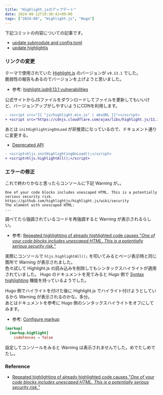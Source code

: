 ```yaml
---
title: "Highlight.jsのアップデート"
date: 2024-08-12T19:38:41+09:00
tags: ["2024-08", "Highlight.js", "Hugo"]
---
```


下記コミットの内容についての記事です。
* [update submodule and config.toml](https://github.com/WhaleMountain/whalem/commit/915fa2653faf452a911f054bc17ed8cbd372cdff)
* [update highlightjs](https://github.com/WhaleMountain/hugo-theme-yuki/commit/e00767e95db6532b5cb5892f8627795c694c582d)

### リンクの変更

テーマで使用されていた [Highlight.js](https://highlightjs.org/) のバージョンが `v9.13.1` でした。  
脆弱性の報告もあるのでバージョンを上げようと思いました。
* 参考: [highlight.js@9.13.1 vulnerabilities](https://security.snyk.io/package/npm/highlight.js/9.13.1)

公式サイトからJSファイルをダウンロードしてファイルを更新してもいいけど、バージョンアップがしやすいようにCDNを利用します。

```diff
- <script src="{{ "js/highlight.min.js" | absURL }}"></script>
+ <script src="https://cdnjs.cloudflare.com/ajax/libs/highlight.js/11.10.0/highlight.min.js"></script>
```

あとは `initHighlightingOnLoad` が非推奨になっているので、ドキュメント通りに変更する。
* [Deprecated API](https://highlightjs.readthedocs.io/en/latest/api.html?highlight=initHighlightingOnLoad#inithighlightingonload)

```diff
- <script>hljs.initHighlightingOnLoad();</script>
+ <script>hljs.highlightAll();</script>
```

### エラーの修正

これで終わりかなと思ったらコンソールに下記 Warning が。。

```console
One of your code blocks includes unescaped HTML. This is a potentially serious security risk.
https://github.com/highlightjs/highlight.js/wiki/security
The element with unescaped HTML:
...
```

調べてたら強調されているコードを再強調すると Warning が表示されるらしい。  
* 参考: [Repeated highlighting of already highlighted code causes "*One of your code blocks includes unescaped HTML. This is a potentially serious security risk.*"](https://github.com/highlightjs/highlight.js/issues/3761)

実際にコンソールで `hljs.highlightAll();` を叩いてみるとページ表示時と同じ箇所で Warning が表示されました。  
色々試して Highlight.js の読み込みを削除してもシンタックスハイライトが適用されていました。
Hugo のドキュメントを見てみると Hugo 側で [Syntax highlighting](https://gohugo.io/content-management/syntax-highlighting/#highlight-shortcode) 機能を持っているようでした。  

Hugo 側でハイライトを付けた後に Highlight.js でハイライト付けようとしているから Warning が表示されるのかな。多分。  
あとはドキュメントを参考に Hugo 側のシンタックスハイライトをオフにしてみます。
* 参考: [Configure markup](https://gohugo.io/getting-started/configuration-markup/#highlight)

```toml
[markup]
  [markup.highlight]
    codeFences = false
```

設定してコンソールをみると Warning は表示されませんでした。めでたしめでたし。

### Reference

* [Repeated highlighting of already highlighted code causes "*One of your code blocks includes unescaped HTML. This is a potentially serious security risk.*"](https://github.com/highlightjs/highlight.js/issues/3761)